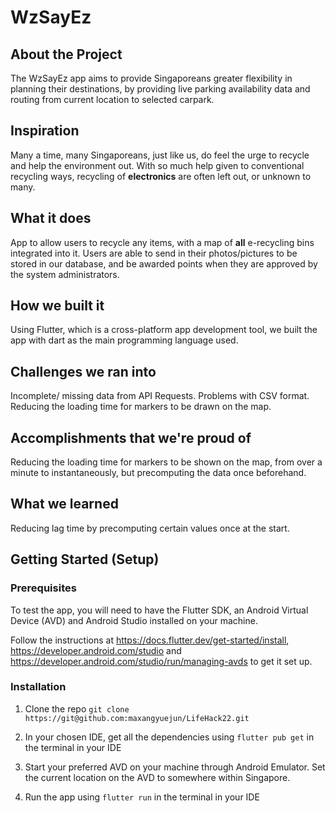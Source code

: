 # WzSayEz

## About the Project

The WzSayEz app aims to provide Singaporeans greater flexibility in planning their destinations, by providing live parking availability data and routing from current location to selected carpark.

## Inspiration
Many a time, many Singaporeans, just like us, do feel the urge to recycle and help the environment out. With so much help given to conventional recycling ways, recycling of **electronics** are often left out, or unknown to many.

## What it does
App to allow users to recycle any items, with a map of **all** e-recycling bins integrated into it. Users are able to send in their photos/pictures to be stored in our database, and be awarded points when they are approved by the system administrators.

## How we built it
Using Flutter, which is a cross-platform app development tool, we built the app with dart as the main programming language used.

## Challenges we ran into
Incomplete/ missing data from API Requests.
Problems with CSV format.
Reducing the loading time for markers to be drawn on the map.

## Accomplishments that we're proud of
Reducing the loading time for markers to be shown on the map, from over a minute to instantaneously, but precomputing the data once beforehand.
## What we learned

Reducing lag time by precomputing certain values once at the start.


## Getting Started (Setup)

### Prerequisites

To test the app, you will need to have the Flutter SDK, an Android Virtual Device (AVD) and Android Studio installed on your machine.

Follow the instructions at https://docs.flutter.dev/get-started/install, https://developer.android.com/studio and https://developer.android.com/studio/run/managing-avds to get it set up.

### Installation

1. Clone the repo `git clone https://git@github.com:maxangyuejun/LifeHack22.git`

2. In your chosen IDE, get all the dependencies using `flutter pub get` in the terminal in your IDE

3. Start your preferred AVD on your machine through Android Emulator. Set the current location on the AVD to somewhere within Singapore.

4. Run the app using `flutter run` in the terminal in your IDE
